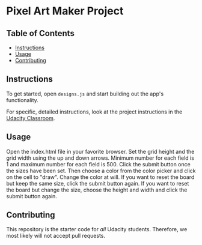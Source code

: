# Pixel Art Maker Project

## Table of Contents

* [Instructions](#instructions)
* [Usage](#usage)
* [Contributing](#contributing)

## Instructions

To get started, open `designs.js` and start building out the app's functionality.

For specific, detailed instructions, look at the project instructions in the [Udacity Classroom](https://classroom.udacity.com/me).

## Usage

Open the index.html file in your favorite browser. Set the grid height and the grid width using the up and down arrows. Minimum number for each field is 1 and maximum number for each field is 500. Click the submit button once the sizes have been set. Then choose a color from the color picker and click on the cell to "draw". Change the color at will. If you want to reset the board but keep the same size, click the submit button again. If you want to reset the board but change the size, choose the height and width and click the submit button again.

## Contributing

This repository is the starter code for _all_ Udacity students. Therefore, we most likely will not accept pull requests.